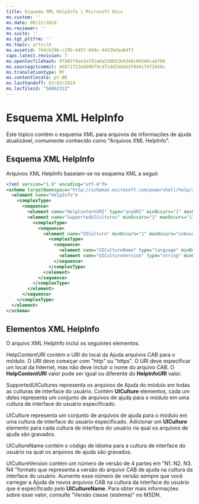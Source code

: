 ```yaml
---
title: Esquema XML HelpInfo | Microsoft Docs
ms.custom: ''
ms.date: 09/12/2016
ms.reviewer: ''
ms.suite: ''
ms.tgt_pltfrm: ''
ms.topic: article
ms.assetid: 74dcb396-c295-4457-b84c-4432bdaa8df3
caps.latest.revision: 7
ms.openlocfilehash: 0f965f4ee1ef92a6a538b52b4348c04366cabf66
ms.sourcegitcommit: b6871f21bd666f9cd71dd336bb3f844cf472b56c
ms.translationtype: MT
ms.contentlocale: pt-BR
ms.lasthandoff: 02/03/2019
ms.locfileid: "56862312"
---
```

# <a name="helpinfo-xml-schema"></a>Esquema XML HelpInfo

Este tópico contém o esquema XML para arquivos de informações de ajuda atualizável, comumente conhecido como "Arquivos XML HelpInfo".

## <a name="helpinfo-xml-schema"></a>Esquema XML HelpInfo

Arquivos XML HelpInfo baseiam-se no esquema XML a seguir.

```xml
<?xml version="1.0" encoding="utf-8"?>
<schema targetNamespace="http://schemas.microsoft.com/powershell/help/2010/05" xmlns="http://www.w3.org/2001/XMLSchema">
  <element name="HelpInfo">
    <complexType>
      <sequence>
        <element name="HelpContentURI" type="anyURI" minOccurs="1" maxOccurs="1" />
        <element name="SupportedUICultures" minOccurs="1" maxOccurs="1">
          <complexType>
            <sequence>
              <element name="UICulture" minOccurs="1" maxOccurs="unbounded">
                <complexType>
                  <sequence>
                    <element name="UICultureName" type="language" minOccurs="1" maxOccurs="1" />
                    <element name="UICultureVersion" type="string" minOccurs="1" maxOccurs="1" />
                  </sequence>
                </complexType>
              </element>
            </sequence>
          </complexType>
        </element>
      </sequence>
    </complexType>
  </element>
</schema>
```

## <a name="helpinfo-xml-elements"></a>Elementos XML HelpInfo

O arquivo XML HelpInfo inclui os seguintes elementos.

HelpContentURI contém o URI do local da Ajuda arquivos CAB para o módulo. O URI deve começar com "http" ou "https". O URI deve especificar um local da Internet, mas não deve incluir o nome do arquivo CAB. O **HelpContentURI** valor pode ser igual ou diferente do **HelpInfoURI** valor.

SupportedUICultures representa os arquivos de Ajuda do módulo em todas as culturas de interface do usuário. Contém **UICulture** elementos, cada um deles representa um conjunto de arquivos de ajuda para o módulo em uma cultura de interface do usuário especificado.

UICulture representa um conjunto de arquivos de ajuda para o módulo em uma cultura de interface do usuário especificado. Adicionar um **UICulture** elemento para cada cultura de interface do usuário na qual os arquivos de ajuda são gravados.

UICultureName contém o código de idioma para a cultura de interface do usuário na qual os arquivos de ajuda são gravados.

UICultureVersion contém um número de versão de 4 partes em "N1. N2. N3. N4 "formato que representa a versão do arquivo CAB de ajuda na cultura da interface do usuário. Aumente esse número de versão sempre que você carregar a Ajuda de novos arquivos CAB na cultura da interface do usuário que é especificado pelo **UICultureName**. Para obter mais informações sobre esse valor, consulte "Versão classe (sistema)" no MSDN.
